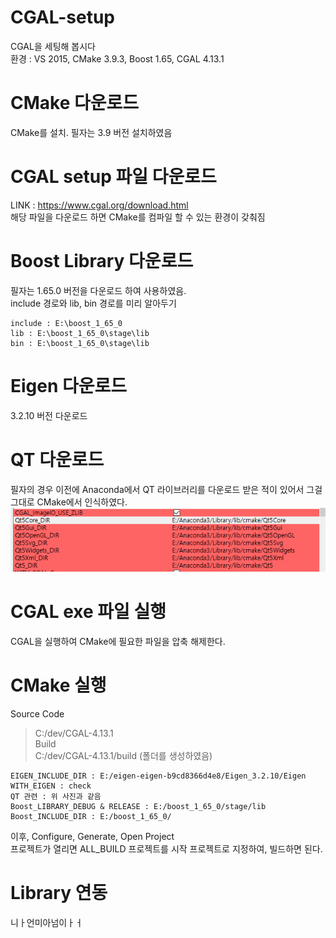# CGAL-setup
CGAL을 세팅해 봅시다    
환경 : VS 2015, CMake 3.9.3, Boost 1.65, CGAL 4.13.1

# CMake 다운로드
CMake를 설치. 필자는 3.9 버전 설치하였음

# CGAL setup 파일 다운로드
LINK : https://www.cgal.org/download.html    
해당 파일을 다운로드 하면 CMake를 컴파일 할 수 있는 환경이 갖춰짐

# Boost Library 다운로드
필자는 1.65.0 버전을 다운로드 하여 사용하였음.    
include 경로와 lib, bin 경로를 미리 알아두기 

```
include : E:\boost_1_65_0
lib : E:\boost_1_65_0\stage\lib
bin : E:\boost_1_65_0\stage\lib
```

# Eigen 다운로드
3.2.10 버전 다운로드    

# QT 다운로드
필자의 경우 이전에 Anaconda에서 QT 라이브러리를 다운로드 받은 적이 있어서 그걸 그대로 CMake에서 인식하였다.    
![img1](./image1.PNG)

# CGAL exe 파일 실행
CGAL을 실행하여 CMake에 필요한 파일을 압축 해제한다.

# CMake 실행

Source Code    
> C:/dev/CGAL-4.13.1    
Build    
> C:/dev/CGAL-4.13.1/build (폴더를 생성하였음)

```
EIGEN_INCLUDE_DIR : E:/eigen-eigen-b9cd8366d4e8/Eigen_3.2.10/Eigen
WITH_EIGEN : check
QT 관련 : 위 사진과 같음
Boost_LIBRARY_DEBUG & RELEASE : E:/boost_1_65_0/stage/lib
Boost_INCLUDE_DIR : E:/boost_1_65_0/
```

이후, Configure, Generate, Open Project    
프로젝트가 열리면 ALL_BUILD 프로젝트를 시작 프로젝트로 지정하여, 빌드하면 된다.

# Library 연동
니ㅏ언미아넘이ㅏㅓ
